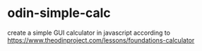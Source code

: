 # odin-simple-calc
create a simple GUI calculator in javascript according to https://www.theodinproject.com/lessons/foundations-calculator
